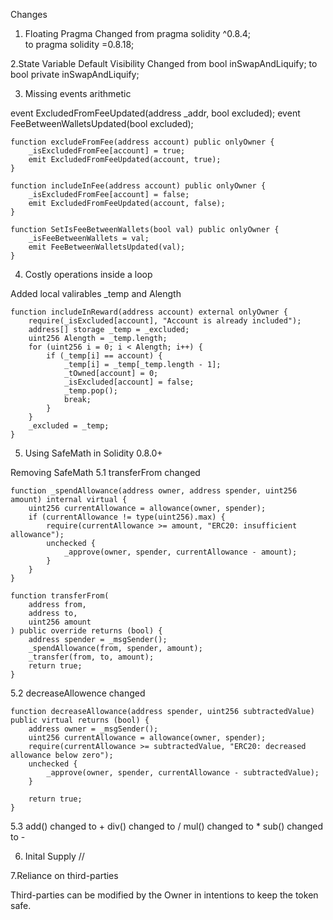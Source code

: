 Changes

1. Floating Pragma
Changed from 
pragma solidity ^0.8.4;  
to 
pragma solidity =0.8.18;

2.State Variable Default Visibility
Changed from 
bool inSwapAndLiquify;
to
bool private inSwapAndLiquify;

3. Missing events arithmetic

event ExcludedFromFeeUpdated(address _addr, bool excluded);
event FeeBetweenWalletsUpdated(bool excluded);

    function excludeFromFee(address account) public onlyOwner {
        _isExcludedFromFee[account] = true;
        emit ExcludedFromFeeUpdated(account, true);
    }

    function includeInFee(address account) public onlyOwner {
        _isExcludedFromFee[account] = false;
        emit ExcludedFromFeeUpdated(account, false);
    }

    function SetIsFeeBetweenWallets(bool val) public onlyOwner {
        _isFeeBetweenWallets = val;
        emit FeeBetweenWalletsUpdated(val);
    }

4. Costly operations inside a loop

Added local valirables _temp and Alength

    function includeInReward(address account) external onlyOwner {
        require(_isExcluded[account], "Account is already included");
        address[] storage _temp = _excluded;
        uint256 Alength = _temp.length;
        for (uint256 i = 0; i < Alength; i++) {
            if (_temp[i] == account) {
                _temp[i] = _temp[_temp.length - 1];
                _tOwned[account] = 0;
                _isExcluded[account] = false;
                _temp.pop();
                break;
            }
        }
        _excluded = _temp;
    }

5. Using SafeMath in Solidity 0.8.0+

Removing SafeMath
5.1 transferFrom changed
    
    function _spendAllowance(address owner, address spender, uint256 amount) internal virtual {
        uint256 currentAllowance = allowance(owner, spender);
        if (currentAllowance != type(uint256).max) {
            require(currentAllowance >= amount, "ERC20: insufficient allowance");
            unchecked {
                _approve(owner, spender, currentAllowance - amount);
            }
        }
    }

    function transferFrom(
        address from,
        address to,
        uint256 amount
    ) public override returns (bool) {
        address spender = _msgSender();
        _spendAllowance(from, spender, amount);
        _transfer(from, to, amount);
        return true;
    }
    
5.2 decreaseAllowence changed

    function decreaseAllowance(address spender, uint256 subtractedValue) public virtual returns (bool) {
        address owner = _msgSender();
        uint256 currentAllowance = allowance(owner, spender);
        require(currentAllowance >= subtractedValue, "ERC20: decreased allowance below zero");
        unchecked {
            _approve(owner, spender, currentAllowance - subtractedValue);
        }

        return true;
    }

5.3
add() changed to +
div() changed to /
mul() changed to *
sub() changed to -

6. Inital Supply //

7.Reliance on third-parties

Third-parties can be modified by the Owner in intentions to keep the token safe.

